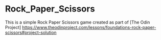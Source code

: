 # Rock_Paper_Scissors
This is a simple Rock Paper Scissors game created as part of [The Odin Project] https://www.theodinproject.com/lessons/foundations-rock-paper-scissors#project-solution